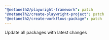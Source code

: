 ```yaml
---
"@netanelh2/playwright-framework": patch
"@netanelh2/create-playwright-project": patch
"@netanelh2/create-workflows-package": patch
---
```


Update all packages with latest changes
